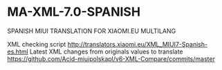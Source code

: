 # MA-XML-7.0-SPANISH
SPANISH MIUI TRANSLATION FOR XIAOMI.EU MULTILANG

XML checking script
http://translators.xiaomi.eu/XML_MIUI7-Spanish-es.html
Latest XML changes from originals values to translate
https://github.com/Acid-miuipolskapl/v6-XML-Compare/commits/master
